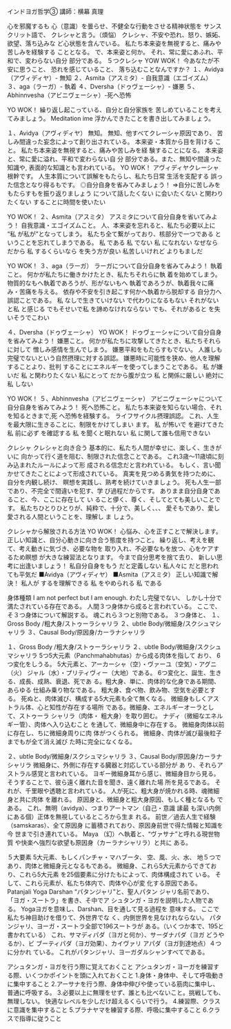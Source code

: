 インドヨガ哲学③
講師：横幕 真理

心を邪魔するも
心（意識）を曇らせ、不健全な行動をさせる精神状態を
サンスクリット語で、 クレシャと言う。（煩悩）
クレシャ、不安や恐れ、怒り、嫉妬、欲望、落ち込みな
ど心状態を含んでいる。
私たち本来姿を無視すると、痛みや苦しみを経験する
こととなる。
で、本来姿と何か。
それ、常に愛にあふれ、平和で、変わらない自分
部分である。
５つクレシャ
YOW WOK！
今あなたが不安に思うこと、
恐れを感じていること、 落ち込むことなんですか？
１、Avidya（アヴィディヤ）- 無知
２、Asmita（アスミタ）- 自我意識（エゴイズム）
３、aga（ラーガ）- 執着
４、Dversha（ドゥヴェーシャ）- 嫌悪
５、Abhinnvesha（アビニヴェーシャ）-死へ恐怖

YO WOK！
繰り返し起こっている、自分と自分家族を
苦しめていることを考えてみましょう。
Meditation ime
浮かんできたことを書き出してみましょう。

１、Avidya（アヴィディヤ）
無知。
無知、他すべてクレーシャ原因であり、
苦しみ間違った妄念によって創り出されている。
本来姿・本質から目を背ける こと。
私たち本来姿を無視すると、痛みや苦しみを経
験することになる。
本来姿と、常に愛に溢れ、平和で変わらない自
分 部分である。また、無知や間違った知識や,
表面的な知識とも言われている。
YO WOK！
アヴィディヤクレーシャ根幹です。
人生本質について誤解をもたらし、私たち日常
生活を支配する 誤った信念となり得るもです。
◎自分自身を省みてみましょう！
⇒自分に苦しみをもたらすもを振り返りましょう
について話したくない
に会いたくない
と関わりたくない
することに時間を使いたい

YO WOK！
２、Asmita（アスミタ）
アスミタについて自分自身を省いてみよう！
自我意識・エゴイズムこと。
人、本来姿を忘れると、私たち必要以上に
“私 が私が”となってしまう。
私たち全て繋がっており、核部分で一つである
ということを忘れてしまうである。
私 である
私 でない
私 になれない
なぜなら だから
私 するくらいなら を失う方が良い
私苦しいけれど よりもましだ

YO WOK！
３、aga（ラーガ）
ラーガについて自分自身を省みてみよう！
執着こと。
何かが私たちに働きかけたとき、私たちそれらに執
着を始めてしまう。
物質的なもへ執着であろうが、形がないもへ
執着であろうが、執着我々に痛み・苦痛を与える。
依存や不安を引き起こす何かへ執着から脱却する
自分力へ誤認ことである。
私 なしで生きていけない
で代わりになるもない
それがないと私 と感じる
でもそせいで私 を諦めなけれならない
でも、それがあると を失いそうでこわい

４、Dversha（ドゥヴェーシャ）
YO WOK！
ドゥヴェーシャについて自分自身を省みてみよう！
嫌悪こと。
何かが私たちに攻撃してきたとき、私たちそれらに対して
憎しみ感情を生んでしまう。
嫌悪平和をもたらすもでない。
人誰しも完璧でないという自然摂理に対する誤認。
嫌悪時に可能性を狭め、他人を理解することより、批判
することにエネルギーを使ってしまうことである。
私 が嫌いだ
私 と関わりたくない
私にとって だから腹が立つ
私 と関係に厳しい
絶対に私 しない

YO WOK！
５、Abhinnvesha（アビニヴェーシャ）
アビニヴェーシャについて自分自身を省みてみよう！
死へ恐怖こと。
私たち本来姿を知らない場合、それを知るときまで,死
へ恐怖を経験する。
ライフサイクル摂理誤認。
これ、人生を最大限に生きることに、制限をかけてしまい
ます。
私 が怖いで を避けてきた
私 前に必ず を確認する
私 を聞くと眠れない
私 に関して誰も信用できない

クレシャ
クレシャと向き合う
基本的に、私たち人間が幸せに、楽しく、生きがいに
向かって行く道を阻む、制限された信念ことである。
これ3歳～11歳頃に刻み込まれたルールによって形
成される信念だと言われている。
もしく、言い聞かせてきたことによって形成されている。
真実を見つめる勇気を持つために、自分を内観し続け、
瞑想を実践し、熟考を続けていきましょう。
死も人生一部であり、不完全で間違いを犯す、学
び過程だからです。
ありまま自分自身であること、今、ここに存在して い
ること儚く、尊く、そしてとても美しいことです。
私たちひとりひとりが、純粋で、十分で、美しく、、、
愛そもであり、愛し愛される人間ということを、理解し
ま しょう。

クレシャから解放される方法
YO WOK！
心悩み、心を正すことで解決します。
正しい知識と、自分心動きに向き合う態度を持つこと。
繰り返し、考えを観て、考え動きに気づき、必要な物を
取り入れ、不必要なもを放つ、心をケアするため瞑想
が大きな練習法となります。
今まで自分思考を捨て去り、
新しい思考に出逢いましょう！
私自分自身をもう だと定義しない
私人々に だと思われても平気だ
■Avidya（アヴィディヤ）
■Asmita（アスミタ） 正しい知識で解決！
私人が するを理解できる
私 をやめられる
私 である

身体種類
I am not perfect but I am enough.
わたし完璧でない、
しかし十分で満たされている存在である。
人間３つ身体から成ると言われている。
ここで、そ３つ身体について解説する。
魂これら３つと別物である。
３つ身体と、
１、Gross Body /粗大身/ストゥーラシャリラ
２、ubtle Body/微細身/スクシュマシャリラ
３、Causal Body/原因身/カーラナシャリラ

１、Gross Body /粗大身/ストゥーラシャリラ
２、ubtle Body/微細身/スクシュマシャリラ
5つ5大元素（Panchmahabhutas）から成る肉体を指して
おり、 6つ変化をしうる。
5大元素と、アーカーシャ（空）・ヴァーユ（空気）・アグニ
（火） ジャル（水）・プリティヴィー（大地）である。
6つ変化と、誕生、生きる、成長、成熟、衰退、死であ
る。粗大身、単に、肉体的な化身である期間、あらゆる
仕組み乗り物なである。
粗大身、食べ物、飲み物、空気を必要とする。
死ぬと、肉体滅び、構成する5大元素も全て無くなる。
微細身もしくアストラル体、心と知性が存在する場所
である。微細身、エネルギーオーラとして、ストゥーラ
シャリラ（肉体・ 粗大身）を取り囲む。
ナディ（微細なエネルギー管）、肉体へ入り込むこと
を通して、微細身中に存在する。
微細身肉体以前に存在し、ちに微細身周りに肉
体がつくられる。
微細身、肉体が滅び最後粒子までもが全て消え滅び
た時に完全になくなる。

２、ubtle Body/微細身/スクシュマシャリラ
３、Causal Body/原因身/カーラナシャリラ
微細身に、外側に存在する臓器と対応している部分が
あ り、それらアストラル感覚と言われている。
ヨギー微細身耳から感じ、微細身目から見る。
そうすることで、彼ら遠く離れた音を聞き、遠く離れた場
所を見るである。
それが、千里眼や透聴と言われている。
人が死に、粗大身が焼かれる時、魂微細身と共に肉体
を離れる。
原因身と、微細身と粗大身原因、もしく種となるも
である。
これ、無明（avidya）、つまりアートマン（自己・意識 䛾最
も深い内側にある個）正体を無視しているところから生ま
れる。
前世／過去人生で経験（samskaras）、全て原因身
に蓄積されており、原因身前世で得た情報と知識を今
世まで引き連れている。
Maya （幻）へ執着と、“ヴァサナ”と呼れる現世物質
や快楽へ強烈な欲望も原因身（カーラナシャリラ）と共に
ある。

５大要素
5大元素、もしくパンチャ・マハブータ、 空、風、火、水、
地５つであり、肉体と微細身元となるもである。
微細身、これら5大元素からできており、これら5大元素
を25個要素に分けたもによって、肉体構成されて
いる。
そして、これら元素が、私たち体内で、肉体や心が変
化する原因である。
Patanjali Yoga Darshan “パタンジャリ”と、聖人パタン
ジャリ名前であり、 「ヨガ・スートラ」を書き、そ中でア
シュタンガ・ヨガを説明した人物である。
Yogaヨガを意味し、Darshan、目を通して見る過程を
意味する。
ここで私たち神目助けを借りて、外世界でな
く、内側世界を見なけれならない。
パタンジャリ、ヨーガ・スートラ全部で196スートラが
ある。（いくつか本で、195と書かれている）
これ、サマディパダ（ヨガと何か）、サーダナパダ（ヨガ
どうやるか）、ビ ブーティパダ（ヨガ効果）、カイヴァリ
アパダ（ヨガ到達地点）４つに分かれ ている。
これがパタンジャリ、ヨーガダルシャンすべてである。

アシュタンガ・ヨガを行う際に覚えておくこと
アシュタンガ・ヨーガを練習する際、いくつかポイントを頭に入れておくこと
1.身体・身体中、そして呼吸動きに集中すること
2.アーサナを行う際、身体中伸びや使っている筋肉に集中し、普通に呼吸する。
3.必要以上に無理をせず、誰とも比べないこと。挑戦しても、無理しない。
快適なレベルを少しだけ超えるくらいで行う。
4.練習際、クラスに意識を集中すること
5.プラナヤマを練習する際、呼吸に集中すること
6.クラスで指導に従うこと
